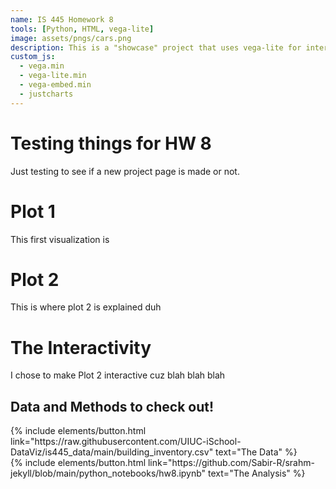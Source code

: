 ```yaml
---
name: IS 445 Homework 8
tools: [Python, HTML, vega-lite]
image: assets/pngs/cars.png
description: This is a "showcase" project that uses vega-lite for interactive viz!
custom_js:
  - vega.min
  - vega-lite.min
  - vega-embed.min
  - justcharts
---
```



# Testing things for HW 8

Just testing to see if a new project page is made or not.

# Plot 1

<vegachart schema-url="{{ site.baseurl }}/assets/json/testchart2.json" style="width: 100%"></vegachart>

This first visualization is 

# Plot 2

<vegachart schema-url="{{ site.baseurl }}/assets/json/testchart3.json" style="width: 100%"></vegachart>

This is where plot 2 is explained duh

# The Interactivity

I chose to make Plot 2 interactive cuz blah blah blah

## Data and Methods to check out!

<!-- these are written in a combo of html and liquid --> 

<div class="left">
{% include elements/button.html link="https://raw.githubusercontent.com/UIUC-iSchool-DataViz/is445_data/main/building_inventory.csv" text="The Data" %}
</div>

<div class="right">
{% include elements/button.html link="https://github.com/Sabir-R/srahm-jekyll/blob/main/python_notebooks/hw8.ipynb" text="The Analysis" %}
</div>

